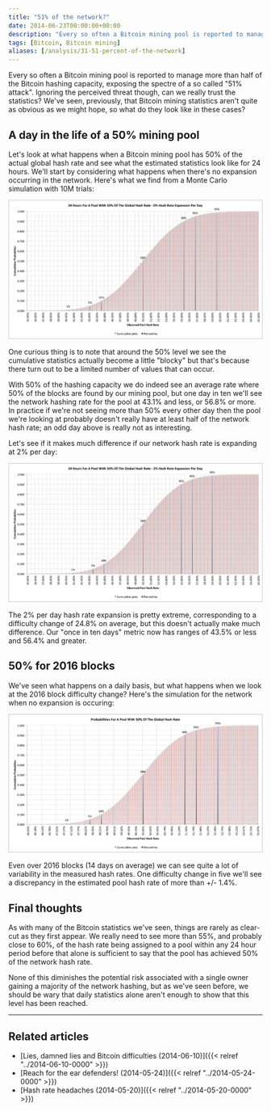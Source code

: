 ```yaml
---
title: "51% of the network?"
date: 2014-06-23T00:00:00+00:00
description: "Every so often a Bitcoin mining pool is reported to manage more than half of the Bitcoin hashing capacity, exposing the spectre of a so called \"51% attack\".  Ignoring the perceived threat though, can we really trust the statistics?  We've seen, previously, that Bitcoin mining statistics aren't quite as obvious as we might hope, so what do they look like in these cases?"
tags: [Bitcoin, Bitcoin mining]
aliases: [/analysis/31-51-percent-of-the-network]
---
```

Every so often a Bitcoin mining pool is reported to manage more than
half of the Bitcoin hashing capacity, exposing the spectre of a so
called "51% attack".  Ignoring the perceived threat though, can we
really trust the statistics?  We've seen, previously, that Bitcoin
mining statistics aren't quite as obvious as we might hope, so what do
they look like in these cases?

## A day in the life of a 50% mining pool

Let's look at what happens when a Bitcoin mining pool has 50% of the
actual global hash rate and see what the estimated statistics look like
for 24 hours.  We'll start by considering what happens when there's no
expansion occurring in the network.  Here's what we find from a Monte
Carlo simulation with 10M trials:

![Mining pool with 50% of the Bitcoin network over 24 hours, assuming no network hash rate expansion](./24hours0percent.png)

One curious thing is to note that around the 50% level we see the
cumulative statistics actually become a little "blocky" but that's
because there turn out to be a limited number of values that can occur.

With 50% of the hashing capacity we do indeed see an average rate where
50% of the blocks are found by our mining pool, but one day in ten
we'll see the network hashing rate for the pool at 43.1% and less, or
56.8% or more.  In practice if we're not seeing more than 50% every
other day then the pool we're looking at probably doesn't really have
at least half of the network hash rate; an odd day above is really not
as interesting.

Let's see if it makes much difference if our network hash rate is
expanding at 2% per day:

![Mining pool with 50% of the Bitcoin network over 24 hours, assuming a 2% network hash rate expansion](./24hours2percent.png)

The 2% per day hash rate expansion is pretty extreme, corresponding to a
difficulty change of 24.8% on average, but this doesn't actually make
much difference.  Our "once in ten days" metric now has ranges of 43.5%
or less and 56.4% and greater.

## 50% for 2016 blocks

We've seen what happens on a daily basis, but what happens when we look
at the 2016 block difficulty change?  Here's the simulation for the
network when no expansion is occuring:

![2016 Bitcoin blocks for a pool having 50% of the network and with no network expansion](./2016blocks0percentgrowth.png)

Even over 2016 blocks (14 days on average) we can see quite a lot of
variability in the measured hash rates.  One difficulty change in five
we'll see a discrepancy in the estimated pool hash rate of more than
+/- 1.4%.

## Final thoughts

As with many of the Bitcoin statistics we've seen, things are rarely as
clear-cut as they first appear.  We really need to see more than 55%, and
probably close to 60%, of the hash rate being assigned to a pool within
any 24 hour period before that alone is sufficient to say that the pool
has achieved 50% of the network hash rate.

None of this diminishes the potential risk associated with a single
owner gaining a majority of the network hashing, but as we've seen
before, we should be wary that daily statistics alone aren't enough to
show that this level has been reached.

------------------------------------------------------------------------

## Related articles

- [Lies, damned lies and Bitcoin difficulties (2014-06-10)]({{< relref "../2014-06-10-0000" >}})
- [Reach for the ear defenders! (2014-05-24)]({{< relref "../2014-05-24-0000" >}})
- [Hash rate headaches (2014-05-20)]({{< relref "../2014-05-20-0000" >}})
